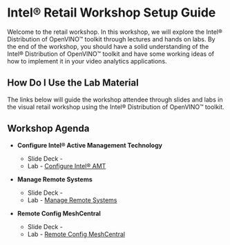 # Intel® Retail Workshop Setup Guide
Welcome to the retail workshop. In this workshop, we will explore the Intel® Distribution of OpenVINO™ toolkit through lectures and hands on labs. By the end of the workshop, you should have a solid understanding of the Intel® Distribution of OpenVINO™ toolkit and have some working ideas of how to implement it in your video analytics applications.
## How Do I Use the Lab Material
The links below will guide the workshop attendee through slides and labs in the visual retail workshop using the Intel® Distribution of OpenVINO™ toolkit.

## Workshop Agenda
* **Configure Intel® Active Management Technology**
    - Slide Deck -
    - Lab - [Configure Intel® AMT](./Configure_AMT.md)


* **Manage Remote Systems**
  - Slide Deck -
  - Lab - [Manage Remote Systems](./Manage_Remote_Systems.md)


* **Remote Config MeshCentral**
  - Slide Deck -
  - Lab - [Remote Config MeshCentral](./Remote_Config_MeshCentral.md)
